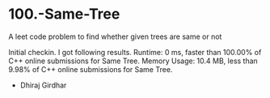 # 100.-Same-Tree
A leet code problem to find whether given trees are same or not

Initial checkin.
I got following results.
Runtime: 0 ms, faster than 100.00% of C++ online submissions for Same Tree.
Memory Usage: 10.4 MB, less than 9.98% of C++ online submissions for Same Tree.

- Dhiraj Girdhar
